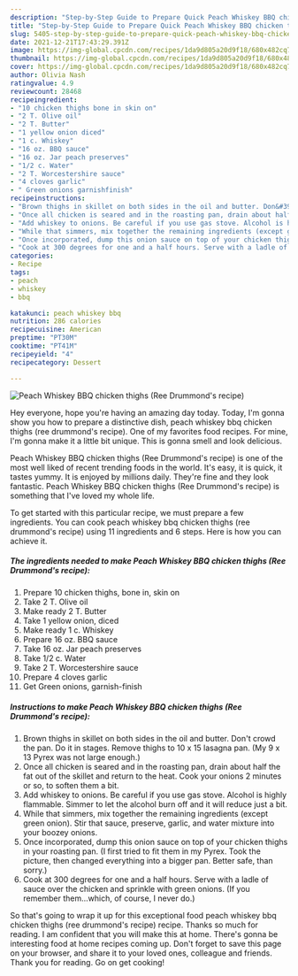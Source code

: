 ```yaml
---
description: "Step-by-Step Guide to Prepare Quick Peach Whiskey BBQ chicken thighs (Ree Drummond&amp;#39;s recipe)"
title: "Step-by-Step Guide to Prepare Quick Peach Whiskey BBQ chicken thighs (Ree Drummond&amp;#39;s recipe)"
slug: 5405-step-by-step-guide-to-prepare-quick-peach-whiskey-bbq-chicken-thighs-ree-drummond-and-39-s-recipe
date: 2021-12-21T17:43:29.391Z
image: https://img-global.cpcdn.com/recipes/1da9d805a20d9f18/680x482cq70/peach-whiskey-bbq-chicken-thighs-ree-drummonds-recipe-recipe-main-photo.jpg
thumbnail: https://img-global.cpcdn.com/recipes/1da9d805a20d9f18/680x482cq70/peach-whiskey-bbq-chicken-thighs-ree-drummonds-recipe-recipe-main-photo.jpg
cover: https://img-global.cpcdn.com/recipes/1da9d805a20d9f18/680x482cq70/peach-whiskey-bbq-chicken-thighs-ree-drummonds-recipe-recipe-main-photo.jpg
author: Olivia Nash
ratingvalue: 4.9
reviewcount: 28468
recipeingredient:
- "10 chicken thighs bone in skin on"
- "2 T. Olive oil"
- "2 T. Butter"
- "1 yellow onion diced"
- "1 c. Whiskey"
- "16 oz. BBQ sauce"
- "16 oz. Jar peach preserves"
- "1/2 c. Water"
- "2 T. Worcestershire sauce"
- "4 cloves garlic"
- " Green onions garnishfinish"
recipeinstructions:
- "Brown thighs in skillet on both sides in the oil and butter. Don&#39;t crowd the pan. Do it in stages. Remove thighs to 10 x 15 lasagna pan. (My 9 x 13 Pyrex was not large enough.)"
- "Once all chicken is seared and in the roasting pan, drain about half the fat out of the skillet and return to the heat. Cook your onions 2 minutes or so, to soften them a bit."
- "Add whiskey to onions. Be careful if you use gas stove. Alcohol is highly flammable. Simmer to let the alcohol burn off and it will reduce just a bit."
- "While that simmers, mix together the remaining ingredients (except green onion). Stir that sauce, preserve, garlic, and water mixture into your boozey onions."
- "Once incorporated, dump this onion sauce on top of your chicken thighs in your roasting pan. (I first tried to fit them in my Pyrex. Took the picture, then changed everything into a bigger pan. Better safe, than sorry.)"
- "Cook at 300 degrees for one and a half hours. Serve with a ladle of sauce over the chicken and sprinkle with green onions. (If you remember them...which, of course, I never do.)"
categories:
- Recipe
tags:
- peach
- whiskey
- bbq

katakunci: peach whiskey bbq 
nutrition: 286 calories
recipecuisine: American
preptime: "PT30M"
cooktime: "PT41M"
recipeyield: "4"
recipecategory: Dessert

---
```



![Peach Whiskey BBQ chicken thighs (Ree Drummond&#39;s recipe)](https://img-global.cpcdn.com/recipes/1da9d805a20d9f18/680x482cq70/peach-whiskey-bbq-chicken-thighs-ree-drummonds-recipe-recipe-main-photo.jpg)

Hey everyone, hope you're having an amazing day today. Today, I'm gonna show you how to prepare a distinctive dish, peach whiskey bbq chicken thighs (ree drummond&#39;s recipe). One of my favorites food recipes. For mine, I'm gonna make it a little bit unique. This is gonna smell and look delicious.

Peach Whiskey BBQ chicken thighs (Ree Drummond&#39;s recipe) is one of the most well liked of recent trending foods in the world. It's easy, it is quick, it tastes yummy. It is enjoyed by millions daily. They're fine and they look fantastic. Peach Whiskey BBQ chicken thighs (Ree Drummond&#39;s recipe) is something that I've loved my whole life.




To get started with this particular recipe, we must prepare a few ingredients. You can cook peach whiskey bbq chicken thighs (ree drummond&#39;s recipe) using 11 ingredients and 6 steps. Here is how you can achieve it.

<!--inarticleads1-->

##### The ingredients needed to make Peach Whiskey BBQ chicken thighs (Ree Drummond&#39;s recipe):

1. Prepare 10 chicken thighs, bone in, skin on
1. Take 2 T. Olive oil
1. Make ready 2 T. Butter
1. Take 1 yellow onion, diced
1. Make ready 1 c. Whiskey
1. Prepare 16 oz. BBQ sauce
1. Take 16 oz. Jar peach preserves
1. Take 1/2 c. Water
1. Take 2 T. Worcestershire sauce
1. Prepare 4 cloves garlic
1. Get  Green onions, garnish-finish




<!--inarticleads2-->

##### Instructions to make Peach Whiskey BBQ chicken thighs (Ree Drummond&#39;s recipe):

1. Brown thighs in skillet on both sides in the oil and butter. Don&#39;t crowd the pan. Do it in stages. Remove thighs to 10 x 15 lasagna pan. (My 9 x 13 Pyrex was not large enough.)
1. Once all chicken is seared and in the roasting pan, drain about half the fat out of the skillet and return to the heat. Cook your onions 2 minutes or so, to soften them a bit.
1. Add whiskey to onions. Be careful if you use gas stove. Alcohol is highly flammable. Simmer to let the alcohol burn off and it will reduce just a bit.
1. While that simmers, mix together the remaining ingredients (except green onion). Stir that sauce, preserve, garlic, and water mixture into your boozey onions.
1. Once incorporated, dump this onion sauce on top of your chicken thighs in your roasting pan. (I first tried to fit them in my Pyrex. Took the picture, then changed everything into a bigger pan. Better safe, than sorry.)
1. Cook at 300 degrees for one and a half hours. Serve with a ladle of sauce over the chicken and sprinkle with green onions. (If you remember them...which, of course, I never do.)




So that's going to wrap it up for this exceptional food peach whiskey bbq chicken thighs (ree drummond&#39;s recipe) recipe. Thanks so much for reading. I am confident that you will make this at home. There's gonna be interesting food at home recipes coming up. Don't forget to save this page on your browser, and share it to your loved ones, colleague and friends. Thank you for reading. Go on get cooking!
